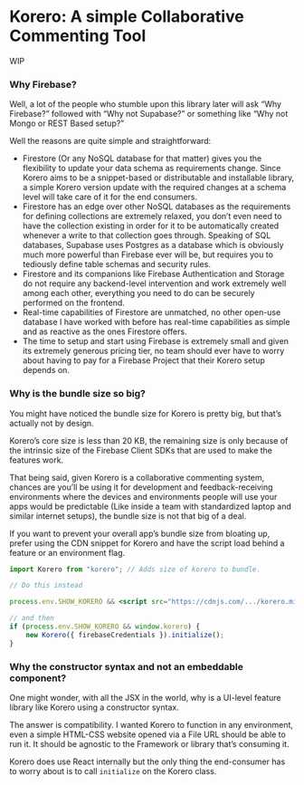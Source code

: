 # Korero: A simple Collaborative Commenting Tool

WIP

### Why Firebase?

Well, a lot of the people who stumble upon this library later will ask “Why Firebase?” followed with “Why not Supabase?” or something like “Why not Mongo or REST Based setup?”

Well the reasons are quite simple and straightforward:

- Firestore (Or any NoSQL database for that matter) gives you the flexibility to update your data schema as requirements change. Since Korero aims to be a snippet-based or distributable and installable library, a simple Korero version update with the required changes at a schema level will take care of it for the end consumers.
- Firestore has an edge over other NoSQL databases as the requirements for defining collections are extremely relaxed, you don’t even need to have the collection existing in order for it to be automatically created whenever a write to that collection goes through.
  Speaking of SQL databases, Supabase uses Postgres as a database which is obviously much more powerful than Firebase ever will be, but requires you to tediously define table schemas and security rules.
- Firestore and its companions like Firebase Authentication and Storage do not require any backend-level intervention and work extremely well among each other, everything you need to do can be securely performed on the frontend.
- Real-time capabilities of Firestore are unmatched, no other open-use database I have worked with before has real-time capabilities as simple and as reactive as the ones Firestore offers.
- The time to setup and start using Firebase is extremely small and given its extremely generous pricing tier, no team should ever have to worry about having to pay for a Firebase Project that their Korero setup depends on.

### Why is the bundle size so big?

You might have noticed the bundle size for Korero is pretty big, but that’s actually not by design.

Korero’s core size is less than 20 KB, the remaining size is only because of the intrinsic size of the Firebase Client SDKs that are used to make the features work.

That being said, given Korero is a collaborative commenting system, chances are you’ll be using it for development and feedback-receiving environments where the devices and environments people will use your apps would be predictable (Like inside a team with standardized laptop and similar internet setups), the bundle size is not that big of a deal.

If you want to prevent your overall app’s bundle size from bloating up, prefer using the CDN snippet for Korero and have the script load behind a feature or an environment flag.

```jsx
import Korero from "korero"; // Adds size of korero to bundle.

// Do this instead

process.env.SHOW_KORERO && <script src="https://cdnjs.com/.../korero.min.js" />;

// and then
if (process.env.SHOW_KORERO && window.korero) {
	new Korero({ firebaseCredentials }).initialize();
}
```

### Why the constructor syntax and not an embeddable component?

One might wonder, with all the JSX in the world, why is a UI-level feature library like Korero using a constructor syntax.

The answer is compatibility. I wanted Korero to function in any environment, even a simple HTML-CSS website opened via a File URL should be able to run it. It should be agnostic to the Framework or library that’s consuming it.

Korero does use React internally but the only thing the end-consumer has to worry about is to call `initialize` on the Korero class.
